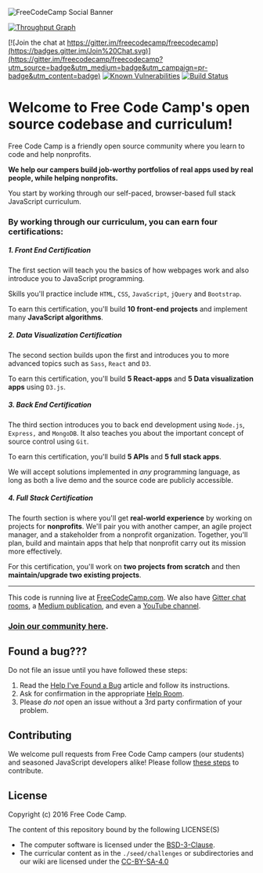 ![FreeCodeCamp Social Banner](https://s3.amazonaws.com/freecodecamp/wide-social-banner.png)

[![Throughput Graph](https://graphs.waffle.io/freecodecamp/freecodecamp/throughput.svg)](https://waffle.io/freecodecamp/freecodecamp/metrics)

[![Join the chat at https://gitter.im/freecodecamp/freecodecamp](https://badges.gitter.im/Join%20Chat.svg)](https://gitter.im/freecodecamp/freecodecamp?utm_source=badge&utm_medium=badge&utm_campaign=pr-badge&utm_content=badge)
[![Known Vulnerabilities](https://snyk.io/test/github/freecodecamp/freecodecamp/badge.svg)](https://snyk.io/test/github/freecodecamp/freecodecamp)
[![Build Status](https://travis-ci.org/FreeCodeCamp/FreeCodeCamp.svg?branch=staging)](https://travis-ci.org/FreeCodeCamp/FreeCodeCamp)

Welcome to Free Code Camp's open source codebase and curriculum!
=======================

Free Code Camp is a friendly open source community where you learn to code and help nonprofits.

**We help our campers build job-worthy portfolios of real apps used by real people, while helping nonprofits.**

You start by working through our self-paced, browser-based full stack JavaScript curriculum.

### By working through our curriculum, you can earn four certifications:
##### 1. Front End Certification
The first section will teach you the basics of how webpages work and also introduce you to JavaScript programming.

Skills you'll practice include `HTML`, `CSS`, `JavaScript`, `jQuery` and `Bootstrap`.

To earn this certification, you'll build **10 front-end projects** and implement many **JavaScript algorithms**.

##### 2. Data Visualization Certification
The second section builds upon the first and introduces you to more advanced topics such as `Sass`, `React` and `D3`.

To earn this certification, you'll build **5 React-apps** and **5 Data visualization apps** using `D3.js`.

##### 3. Back End Certification
The third section introduces you to back end development using `Node.js`, `Express,` and `MongoDB`. It also teaches you about the important concept of source control using `Git`.

To earn this certification, you'll build **5 APIs** and **5 full stack apps**.

We will accept solutions implemented in _any_ programming language, as long as both a live demo and the source code are publicly accessible.

##### 4. Full Stack Certification
The fourth section is where you'll get **real-world experience** by working on projects for **nonprofits**.
We'll pair you with another camper, an agile project manager, and a stakeholder from a nonprofit organization. Together, you'll plan, build and maintain apps that help that nonprofit carry out its mission more effectively.

For this certification, you'll work on **two projects from scratch** and then **maintain/upgrade two existing projects**.

---

This code is running live at [FreeCodeCamp.com](https://www.freecodecamp.com). We also have [Gitter chat rooms](https://gitter.im/FreeCodeCamp/FreeCodeCamp), a [Medium publication](https://medium.freecodecamp.com), and even a [YouTube channel](https://youtube.com/freecodecamp).

### [Join our community here](https://www.freecodecamp.com/signin).

Found a bug???
------------

Do not file an issue until you have followed these steps:

1. Read the [Help I've Found a Bug](http://forum.freecodecamp.com/t/how-to-report-a-bug/19543) article and follow its instructions.
2. Ask for confirmation in the appropriate [Help Room](http://forum.freecodecamp.com/t/free-code-camp-official-chat-rooms/19390/2).
3. Please *do not* open an issue without a 3rd party confirmation of your problem.

Contributing
------------

We welcome pull requests from Free Code Camp campers (our students) and seasoned JavaScript developers alike! Please follow [these steps](CONTRIBUTING.md) to contribute.

License
-------

Copyright (c) 2016 Free Code Camp.

The content of this repository bound by the following LICENSE(S)
- The computer software is licensed under the [BSD-3-Clause](./LICENSE.md).
- The curricular content as in the `./seed/challenges` or subdirectories and our wiki are licensed under the [CC-BY-SA-4.0](./LICENCE-Free-Code-Camp-Curriculum.md)
